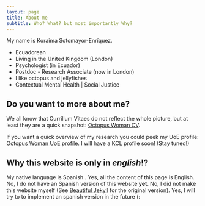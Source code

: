 ```yaml
---
layout: page
title: About me
subtitle: Who? What? but most importantly Why?
---
```


My name is Koraima Sotomayor-Enríquez.

 - Ecuadorean 
 - Living in the United Kingdom (London)
 - Psychologist (in Ecuador)
 - Postdoc - Research Associate (now in London)
 - I like octopus and jellyfishes
 - Contextual Mental Health | Social Justice

## Do you want to more about me? 

We all know that Currillum Vitaes do not reflect the whole picture, but at least they are a quick snapshot: 
[Octopus Woman CV](cv/KSE_British_CV__January2025_.pdf).

If you want a quick overview of my research you could peek 
my UoE profile: [Octopus Woman UoE profile](https://www.ed.ac.uk/profile/koraima-sotomayor-enriquez). 
I will have a KCL profile soon! (Stay tuned!) 


## Why this website is only in _english_!?

My native language is Spanish . 
Yes, all the content of this page is English. No, I do not have an Spanish version 
of this website **yet**. No, I did not make this website myself (See [Beautiful Jekyll](https://beautifuljekyll.com) for the original version). 
Yes, I will try to to implement an spanish version in the future (: 
